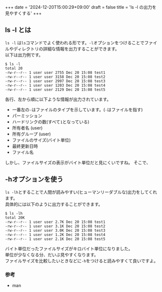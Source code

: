 +++
date = '2024-12-20T15:00:29+09:00'
draft = false
title = 'ls -l の出力を見やすくする'
+++

## ls -l とは
`ls -l` は`ls`コマンドでよく使われる形です。`-l`オプションをつけることでファイルやディレクトリの詳細な情報を出力することができます。  
以下は出力例です。  

```
$ ls -l
total 20
-rw-r--r-- 1 user user 2755 Dec 20 15:08 test1
-rw-r--r-- 1 user user 3158 Dec 20 15:08 test2
-rw-r--r-- 1 user user 2997 Dec 20 15:08 test3
-rw-r--r-- 1 user user 1203 Dec 20 15:08 test4
-rw-r--r-- 1 user user 2129 Dec 20 15:08 test5
```
各行、左から順に以下ような情報が出力されています。
- 一番左の`-`はファイルのタイプを示しています。(`-`はファイルを指す)  
- パーミッション
- ハードリンクの数(すべて`1`となっている)   
- 所有者名 (user)
- 所有グループ (user)
- ファイルのサイズ(バイト単位)
- 最終更新日時
- ファイル名  

しかし、ファイルサイズの表示がバイト単位だと見にくいですね。  そこで、
## -hオプションを使う
`ls -lh`とすることで人間が読みやすい(ヒューマンリーダブルな)出力をしてくれます。  
具体的には以下のように出力することができます。  
```
$ ls -lh
total 20K
-rw-r--r-- 1 user user 2.7K Dec 20 15:08 test1
-rw-r--r-- 1 user user 3.1K Dec 20 15:08 test2
-rw-r--r-- 1 user user 3.0K Dec 20 15:08 test3
-rw-r--r-- 1 user user 1.2K Dec 20 15:08 test4
-rw-r--r-- 1 user user 2.1K Dec 20 15:08 test5
```
バイト単位だったファイルサイズがキロバイト単位になりました。  
単位が少なくなる分、だいぶ見やすくなります。  
ファイルサイズを比較したいときなどに`-h`をつけると読みやすくて良いですよ。

### 参考
- man
